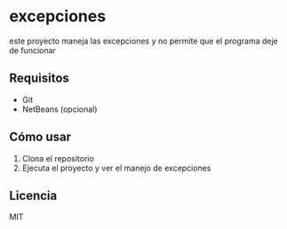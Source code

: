 # excepciones

este proyecto maneja las excepciones y no permite que el programa deje de funcionar

## Requisitos

- Git
- NetBeans (opcional)

## Cómo usar

1. Clona el repositorio
2. Ejecuta el proyecto y ver el manejo de excepciones

## Licencia

MIT
